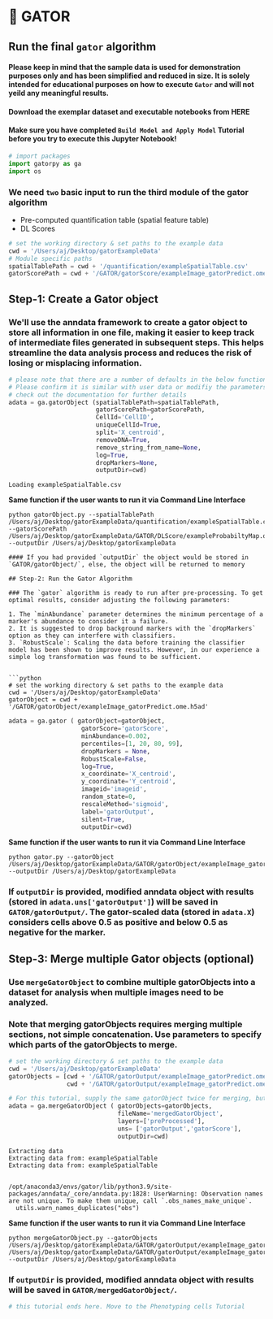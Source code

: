 # 🐊 GATOR 
## Run the final `gator` algorithm
#### Please keep in mind that the sample data is used for demonstration purposes only and has been simplified and reduced in size. It is solely intended for educational purposes on how to execute `Gator` and will not yeild any meaningful results.

#### Download the exemplar dataset and executable notebooks from HERE
#### Make sure you have completed `Build Model and Apply Model` Tutorial before you try to execute this Jupyter Notebook!


```python
# import packages
import gatorpy as ga
import os
```

### We need `two` basic input to run the third module of the gator algorithm
- Pre-computed quantification table (spatial feature table)
- DL Scores


```python
# set the working directory & set paths to the example data
cwd = '/Users/aj/Desktop/gatorExampleData'
# Module specific paths
spatialTablePath = cwd + '/quantification/exampleSpatialTable.csv'
gatorScorePath = cwd + '/GATOR/gatorScore/exampleImage_gatorPredict.ome.csv'
```

## Step-1: Create a Gator object

### We'll use the anndata framework to create a gator object to store all information in one file, making it easier to keep track of intermediate files generated in subsequent steps.  This helps streamline the data analysis process and reduces the risk of losing or misplacing information.


```python
# please note that there are a number of defaults in the below function that assumes certain structure within the spatialTable.
# Please confirm it is similar with user data or modifiy the parameters accordingly
# check out the documentation for further details
adata = ga.gatorObject (spatialTablePath=spatialTablePath,
                        gatorScorePath=gatorScorePath,
                        CellId='CellID',
                        uniqueCellId=True,
                        split='X_centroid',
                        removeDNA=True,
                        remove_string_from_name=None,
                        log=True,
                        dropMarkers=None,
                        outputDir=cwd)
```

    Loading exampleSpatialTable.csv


**Same function if the user wants to run it via Command Line Interface**
```
python gatorObject.py --spatialTablePath /Users/aj/Desktop/gatorExampleData/quantification/exampleSpatialTable.csv --gatorScorePath /Users/aj/Desktop/gatorExampleData/GATOR/DLScore/exampleProbabiltyMap.ome.csv --outputDir /Users/aj/Desktop/gatorExampleData

#### If you had provided `outputDir` the object would be stored in `GATOR/gatorObject/`, else, the object will be returned to memory

## Step-2: Run the Gator Algorithm

### The `gator` algorithm is ready to run after pre-processing. To get optimal results, consider adjusting the following parameters:

1. The `minAbundance` parameter determines the minimum percentage of a marker's abundance to consider it a failure.
2. It is suggested to drop background markers with the `dropMarkers` option as they can interfere with classifiers.
3. `RobustScale`: Scaling the data before training the classifier model has been shown to improve results. However, in our experience a simple log transformation was found to be sufficient. 


```python
# set the working directory & set paths to the example data
cwd = '/Users/aj/Desktop/gatorExampleData'
gatorObject = cwd + '/GATOR/gatorObject/exampleImage_gatorPredict.ome.h5ad'
```


```python
adata = ga.gator ( gatorObject=gatorObject,
                    gatorScore='gatorScore',
                    minAbundance=0.002,
                    percentiles=[1, 20, 80, 99],
                    dropMarkers = None,
                    RobustScale=False,
                    log=True,
                    x_coordinate='X_centroid',
                    y_coordinate='Y_centroid',
                    imageid='imageid',
                    random_state=0,
                    rescaleMethod='sigmoid',
                    label='gatorOutput',
                    silent=True,
                    outputDir=cwd)
```

**Same function if the user wants to run it via Command Line Interface**
```
python gator.py --gatorObject /Users/aj/Desktop/gatorExampleData/GATOR/gatorObject/exampleImage_gatorPredict.ome.h5ad --outputDir /Users/aj/Desktop/gatorExampleData
```

### If `outputDir` is provided, modified anndata object with results (stored in `adata.uns['gatorOutput']`) will be saved in `GATOR/gatorOutput/`. The gator-scaled data (stored in `adata.X`) considers cells above 0.5 as positive and below 0.5 as negative for the marker.

## Step-3: Merge multiple Gator objects (optional)

### Use `mergeGatorObject` to combine multiple gatorObjects into a dataset for analysis when multiple images need to be analyzed.

### Note that merging gatorObjects requires merging multiple sections, not simple concatenation. Use parameters to specify which parts of the gatorObjects to merge.


```python
# set the working directory & set paths to the example data
cwd = '/Users/aj/Desktop/gatorExampleData'
gatorObjects = [cwd + '/GATOR/gatorOutput/exampleImage_gatorPredict.ome.h5ad',
                cwd + '/GATOR/gatorOutput/exampleImage_gatorPredict.ome.h5ad']
```


```python
# For this tutorial, supply the same gatorObject twice for merging, but multiple gatorObjects can be merged in ideal conditions.
adata = ga.mergeGatorObject ( gatorObjects=gatorObjects,
                              fileName='mergedGatorObject',
                              layers=['preProcessed'],
                              uns= ['gatorOutput','gatorScore'],
                              outputDir=cwd)
```

    Extracting data
    Extracting data from: exampleSpatialTable
    Extracting data from: exampleSpatialTable


    /opt/anaconda3/envs/gator/lib/python3.9/site-packages/anndata/_core/anndata.py:1828: UserWarning: Observation names are not unique. To make them unique, call `.obs_names_make_unique`.
      utils.warn_names_duplicates("obs")


**Same function if the user wants to run it via Command Line Interface**
```
python mergeGatorObject.py --gatorObjects /Users/aj/Desktop/gatorExampleData/GATOR/gatorOutput/exampleImage_gatorPredict.ome.h5ad /Users/aj/Desktop/gatorExampleData/GATOR/gatorOutput/exampleImage_gatorPredict.ome.h5ad --outputDir /Users/aj/Desktop/gatorExampleData
```

### If `outputDir` is provided, modified anndata object with results will be saved in `GATOR/mergedGatorObject/`.


```python
# this tutorial ends here. Move to the Phenotyping cells Tutorial
```


```python

```
